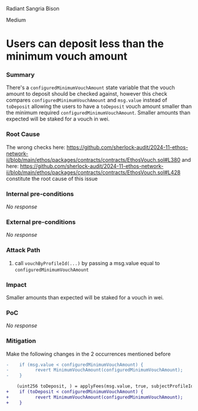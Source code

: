 Radiant Sangria Bison

Medium

# Users can deposit less than the minimum vouch amount

### Summary

There's a `configuredMinimumVouchAmount` state variable that the vouch amount to deposit should be checked against, however this check compares `configuredMinimumVouchAmount` and `msg.value` instead of `toDeposit` allowing the users to have a `toDeposit` vouch amount smaller than the minimum required `configuredMinimumVouchAmount`. Smaller amounts than expected will be staked for a vouch in wei.

### Root Cause

The wrong checks here:
https://github.com/sherlock-audit/2024-11-ethos-network-ii/blob/main/ethos/packages/contracts/contracts/EthosVouch.sol#L380
and here:
https://github.com/sherlock-audit/2024-11-ethos-network-ii/blob/main/ethos/packages/contracts/contracts/EthosVouch.sol#L428
constitute the root cause of this issue

### Internal pre-conditions

_No response_

### External pre-conditions

_No response_

### Attack Path

1. call `vouchByProfileId(...)` by passing a msg.value equal to `configuredMinimumVouchAmount`

### Impact

Smaller amounts than expected will be staked for a vouch in wei.

### PoC

_No response_

### Mitigation

Make the following changes in the 2 occurrences mentioned before
```diff
-    if (msg.value < configuredMinimumVouchAmount) {
-          revert MinimumVouchAmount(configuredMinimumVouchAmount);
-    }

    (uint256 toDeposit, ) = applyFees(msg.value, true, subjectProfileId);
+    if (toDeposit < configuredMinimumVouchAmount) {
+          revert MinimumVouchAmount(configuredMinimumVouchAmount);
+    } 
```